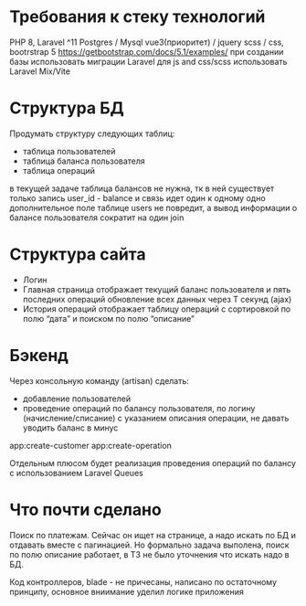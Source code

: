 # Требования к стеку технологий
PHP 8, Laravel ^11
Postgres / Mysql
vue3(приоритет) / jquery
scss / css, bootrstrap 5
https://getbootstrap.com/docs/5.1/examples/
при создании базы использовать миграции Laravel
для js and css/scss использовать Laravel Mix/Vite


# Структура БД

Продумать структуру следующих таблиц:
* таблица пользователей
* таблица баланса пользователя
* таблица операций

в текущей задаче таблица балансов не нужна, тк в ней существует только запись user_id - balance и связь идет один к одному
одно дополнительное поле таблице users не повредит, а вывод информации о балансе пользователя сократит на один join

# Структура сайта
* Логин
* Главная страница
отображает текущий баланс пользователя и пять последних операций
обновление всех данных через T секунд (ajax)
* История операций
отображает таблицу операций с сортировкой по полю “дата” и поиском по полю “описание”

# Бэкенд
Через консольную команду (artisan) сделать:
* добавление пользователей
* проведение операций по балансу пользователя, по логину (начисление/списание) с указанием описания операции, не давать уводить баланс в минус

app:create-customer
app:create-operation


Отдельным плюсом будет реализация проведения операций по балансу с использованием Laravel Queues


# Что почти сделано

Поиск по платежам. Сейчас он ищет на странице, а надо искать по БД и отдавать вместе с пагинацией. 
Но формально задача выполена, поиск по полю описание работает, в ТЗ не было уточнения что искать надо в БД.

Код контроллеров, blade - не причесаны, написано по остаточному принципу, основное вниимание уделил логике приложения


